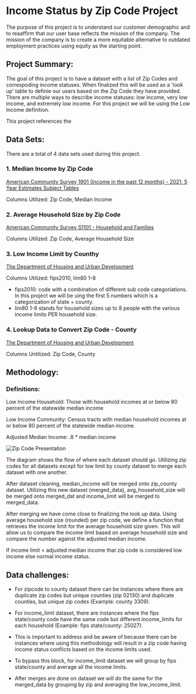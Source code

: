 # Income Status by Zip Code Project

The purpose of this project is to understand our customer demographic and to reaaffirm that our user base reflects the mission of the company. The mission of the company is to create a more equitable alternative to outdated employment practices using equity as the starting point. 

## Project Summary: 

The goal of this project is to have a dataset with a list of Zip Codes and correspoding income statuses. When finalized this will be used as a 'look up' table to definie our users based on the Zip Code they have provided. There are multiple ways to describe income statuses: low income, very low income, and extremely low income. For this project we will be using the Low Income definition. 

This project references the 

## Data Sets: 

There are a total of 4 data sets used during this project. 

### 1. Median Income by Zip Code 
[American Community Survey 1901 (Income in the past 12 months) - 2021, 5 Year Estimates Subject Tables](https://data.census.gov/table?q=income&g=010XX00US$8600000&tid=ACSST5Y2021.S1901)

Columns Utilized: Zip Code, Median Income 
    
### 2. Average Household Size by Zip Code 
[American Community Survey S1101 - Household and Families ](https://data.census.gov/table?q=household+size&g=0400000US06$8600000&tid=ACSST5Y2021.S1101)

Columns Utilized: Zip Code, Average Household Size

### 3. Low Income Limit by Counthy 
[The Department of Housing and Urban Development](https://www.huduser.gov/portal/datasets/HOME-Income-limits.html#data)

Columns Utilized: fips2010, lim80 1-8
- fips2010: code with a combination of different sub code categoriations. In this project we will be uing the first 5 numbers which is a categorization of state + county. 
- lim80 1-8 stands for household sizes up to 8 people with the various income limits PER household size. 


### 4. Lookup Data to Convert Zip Code - County 
[The Department of Housing and Urban Development](https://www.huduser.gov/portal/datasets/usps_crosswalk.html)

Columns Untilized: Zip Code, County


## Methodology: 

### Definitions: 
Low Income Household: 
Those with household incomes at or below 80 percent of the statewide median income 

Low Income Community:
Census tracts with median household incomes at or below 80 percent of the statewide median income.

Adjusted Median Income: .8 * median income 

![Zip Code Presentation](https://github.com/brandon-rhee/zipcode/assets/129556483/4a87357d-80f2-469c-80c2-db3af9933c80)

The diagram shows the flow of where each dataset should go. Utilizing zip codes for all datasets except for low limit by county dataset to merge each dataset with one another.

After dataset cleaning, median_income will be merged onto zip_county dataset. Utilizing this new dataset (merged_data), avg_household_size will be merged onto merged_dat and income_limit will be merged to merged_data.

After merging we have come close to finalizing the look up data. Using average household size (rounded) per zip code, we define a function that retrieves the income limit for the average household size given. This will allow us to compare the income limit based on average household size and compare the number against the adjusted median income. 

If income limit < adjusted median income that zip code is considered low income else normal income status. 


## Data challenges: 
- For zipcode to county dataset there can be instances where there are duplicate zip codes but unique counties (zip 02130) and duplicate counties, but unique zip codes (Example: county 3309).
- For income_limit dataset, there are instances where the fips state/county code have the same code but different income_limits for each household (Example: fips state/county: 25027).  

- This is important to address and be aware of because there can be instances where using this methodology will result in a zip code having income status conflicts based on the income limits used. 

- To bypass this block, for income_limit dataset we will group by fips state/county and average all the income limits. 

- After merges are done on dataset we will do the same for the merged_data by grouping by zip and averaging the low_income_limit. 










































